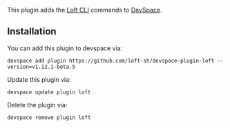 This plugin adds the [Loft CLI](https://github.com/loft-sh/loft) commands to [DevSpace](https://devspace.sh/). 

## Installation

You can add this plugin to devspace via:
```
devspace add plugin https://github.com/loft-sh/devspace-plugin-loft --version=v1.12.1-beta.5
```

Update this plugin via:
```
devspace update plugin loft
```

Delete the plugin via:
```
devspace remove plugin loft
```
